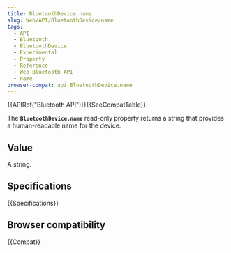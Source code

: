 ```yaml
---
title: BluetoothDevice.name
slug: Web/API/BluetoothDevice/name
tags:
  - API
  - Bluetooth
  - BluetoothDevice
  - Experimental
  - Property
  - Reference
  - Web Bluetooth API
  - name
browser-compat: api.BluetoothDevice.name
---
```

{{APIRef("Bluetooth API")}}{{SeeCompatTable}}

The **`BluetoothDevice.name`** read-only property returns a
string that provides a human-readable name for the device.

## Value

A string.

## Specifications

{{Specifications}}

## Browser compatibility

{{Compat}}
